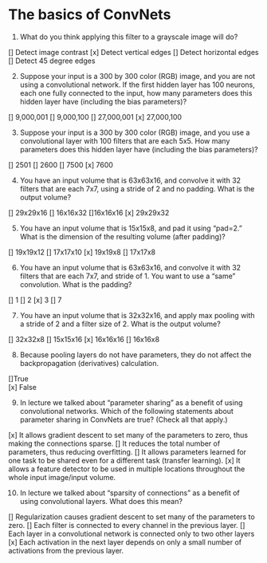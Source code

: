 # The basics of ConvNets

1. What do you think applying this filter to a grayscale image will do?  

[] Detect image contrast
[x] Detect vertical edges
[] Detect horizontal edges
[] Detect 45 degree edges
  
2. Suppose your input is a 300 by 300 color (RGB) image, and you are not using a convolutional network. If the first hidden layer has 100 neurons, each one fully connected to the input, how many parameters does this hidden layer have (including the bias parameters)?  

[] 9,000,001
[] 9,000,100
[] 27,000,001
[x] 27,000,100  
  
3. Suppose your input is a 300 by 300 color (RGB) image, and you use a convolutional layer with 100 filters that are each 5x5. How many parameters does this hidden layer have (including the bias parameters)?  

[] 2501
[] 2600
[] 7500
[x] 7600  
  
4. You have an input volume that is 63x63x16, and convolve it with 32 filters that are each 7x7, using a stride of 2 and no padding. What is the output volume?  

[] 29x29x16
[] 16x16x32
[]16x16x16
[x] 29x29x32  

5. You have an input volume that is 15x15x8, and pad it using “pad=2.” What is the dimension of the resulting volume (after padding)?  

[] 19x19x12
[] 17x17x10
[x] 19x19x8
[] 17x17x8  

6. You have an input volume that is 63x63x16, and convolve it with 32 filters that are each 7x7, and stride of 1. You want to use a “same” convolution. What is the padding?  

[] 1
[] 2
[x] 3
[] 7  

7. You have an input volume that is 32x32x16, and apply max pooling with a stride of 2 and a filter size of 2. What is the output volume?  

[] 32x32x8
[] 15x15x16
[x] 16x16x16
[] 16x16x8  

8. Because pooling layers do not have parameters, they do not affect the backpropagation (derivatives) calculation.  

[]True  
[x] False  

9. In lecture we talked about “parameter sharing” as a benefit of using convolutional networks. Which of the following statements about parameter sharing in ConvNets are true? (Check all that apply.)

[x] It allows gradient descent to set many of the parameters to zero, thus making the connections sparse.
[] It reduces the total number of parameters, thus reducing overfitting.
[] It allows parameters learned for one task to be shared even for a different task (transfer learning).
[x] It allows a feature detector to be used in multiple locations throughout the whole input image/input volume.

10. In lecture we talked about “sparsity of connections” as a benefit of using convolutional layers. What does this mean? 

[] Regularization causes gradient descent to set many of the parameters to zero.
[] Each filter is connected to every channel in the previous layer.
[] Each layer in a convolutional network is connected only to two other layers
[x] Each activation in the next layer depends on only a small number of activations from the previous layer.
